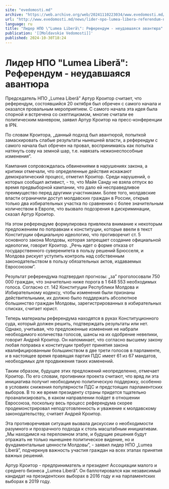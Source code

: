 ```yaml
---
site: "evedomosti.md"
archive: "https://web.archive.org/web/20241110223034/www.evedomosti.md/news/lider-npo-lumea-libera-referendum-neudavshayasya-avantyura"
url: "http://www.evedomosti.md/news/lider-npo-lumea-libera-referendum-neudavshayasya-avantyura"
language: ru
title: "Лидер НПО \"Lumea Liberă\": Референдум - неудавшаяся авантюра"
publication: '[[Moldavskie Vedomosti]]'
published: 2024-10-30T18:24
---
```


# Лидер НПО "Lumea Liberă": Референдум - неудавшаяся авантюра

Председатель НПО „Lumea Liberă” Артур Кроитор считает, что референдум, состоявшийся 20 октября был обречен с самого начала и оказался провальным мероприятием. С самого начала эта идея была спорной и встречена со скептицизмом, многие считали ее политическим маневром, заявил Артур Кроитор на пресс-конференции в IPN.

По словам Кроитора, „данный подход был авантюрой, попыткой замаскировать слабые результаты нынешней власти, а референдум с самого начала был обречен на провал, воспринимаясь как попытка натянуть сову на земной шар, т.е. навязать нежизнеспособные изменения”.

Кампания сопровождалась обвинениями в нарушениях закона, а критики отмечали, что определенные действия искажают демократический процесс, отметил Кроитор. Среди нарушений, о которых сообщил активист, - то, что Майя Санду не взяла отпуск во время предвыборной кампании, что дало ей несправедливое преимущество перед другими участниками. Более того, молдавские власти ограничили доступ молдавских граждан в России, открыв только два избирательных участка по сравнению с более значительным количеством в Европе, что вызвало подозрения в дискриминации, сказал Артур Кроитор.

На этом референдуме формулировка привлекла внимание к некоторым предложениям по поправкам к конституции, которые ввели в текст Конституции официальную идеологию, что противоречит ст. 5 основного закона Молдовы, которая запрещает создание официальной идеологии, говорит Кроитор. „Речь идет о форме отказа от государственного суверенитета в пользу решений Брюсселя, и Молдова рискует уступить контроль над собственным законодательством в пользу обязательных актов, издаваемых Евросоюзом”.

Результат референдума подтвердил прогнозы: „за” проголосовали 750 000 граждан, что значительно ниже порога в 1 648 553 необходимых голоса. Согласно ст. 142 Конституции Республики Молдова и Избирательному кодексу, чтобы изменения были признаны действительными, их должно было поддержать абсолютное большинство граждан Молдовы, зарегистрированных в избирательных списках, считает юрист.

Теперь материалы референдума находятся в руках Конституционного суда, который должен решить, подтверждать результаты или нет. Однако, учитывая, что предложенные изменения не набрали необходимого количества голосов, шансы на их одобрение невелики, говорит Андрей Кроитор. Он напоминает, что согласно высшему закону любая поправка к конституции требует принятия закона квалифицированным большинством в две трети голосов в парламенте, и в настоящее время правящая партия ПДС имеет 61 из 67 мандатов, необходимых для продвижения таких изменений.

Таким образом, будущее этих предложений неопределенно, отмечает Кроитор. По его словам, противники проекта считают, что вряд ли эта инициатива получит необходимую политическую поддержку, особенно в условиях снижения популярности ПДС и предстоящих парламентских выборов. В то же время президенту страны придется тщательно проанализировать, в каком направлении пойдет в отношении Евросоюза, поскольку весь процесс референдума скорее продемонстрировал неподготовленность и уважение к молдавскому законодательству, считает Андрей Кроитор.

Эта противоречивая ситуация вызвала дискуссии о необходимости разумного и прозрачного подхода к столь масштабным инициативам. „Мы находимся на переломном этапе, и будущие решения будут отражать не только нынешнее политическое видение, но и фундаментальные ценности Молдовы”, - заявил лидер НПО „Lumea Liberă”, подчеркнув важность участия граждан на всех этапах принятия важных решений.

Артур Кроитор - предприниматель и президент Ассоциации малого и среднего бизнеса „Lumea Liberă”. Он баллотировался как независимый кандидат на президентских выборах в 2016 году и на парламентских выборах в 2019 году.